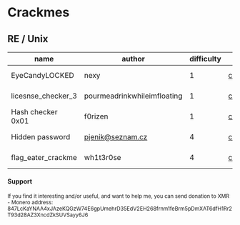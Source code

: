 # Crackmes

## RE / Unix

| name | author | difficulty |  url | platform| download | solved | tutorial |
| --- | --- | --- | --- |  --- | --- | --- | --- |
| EyeCandyLOCKED | nexy | 1 |  [crackmes.one](https://crackmes.one/crackme/5ab77f5b33c5d40ad448c563) | Linux/x86-64/ELF | [download](./re/unix/eyecandylocked/EyeCandyLOCKED) | 2022-05-01 | [here](./re/unix/./eyecandylocked/eyecandylocked.md) |
| licesnse_checker_3 | pourmeadrinkwhileimfloating | 1 |  [crackmes.one](https://crackmes.one/crackme/62327b0433c5d46c8bcc0335) | Linux/x86-64/ELF | [download](./re/unix/licesnse_checker_3/license_checker_3) | 2022-05-02 | [here](./re/unix/licesnse_checker_3/license_checker_3.md) |
| Hash checker 0x01| f0rizen | 1 |  [crackmes.one](https://crackmes.one/crackme/622db5be33c5d46c8bcc027f) | Linux/x86-64/ELF | [download](./re/unix/hash-checker-0x01/crackme) | 2022-05-04 | [here](./re/unix/hash-checker-0x01/hash-checker-0x01.md) |
| Hidden password | pjenik@seznam.cz | 4 |  [crackmes.one](https://crackmes.one/crackme/61ffb07c33c5d46c8bcbfc1d) | Linux/x86-64/ELF | [download](./re/unix/hidden-password/hidden_password) | 2022-05-15 | [here](./re/unix/hidden-password/hidden-password.md) |
| flag_eater_crackme | wh1t3r0se | 4 |  [crackmes.one](https://crackmes.one/crackme/61eec94433c5d413767ca64f) | Linux/x86-64/ELF | [download](./re/unix/flag-eater-crackme/flage-eater-crackme.md) | 2022-05- | [here](./re/unix/flag-eater-crackme/flage-eater-crackme.md) |

#### Support

<sup>If you find it interesting and/or useful, and want to help me, you can send donation to XMR - Monero address: 847LcKaYNAA4xJAzeKQGzW74E6gpUmehrD35EdV2EH268frnm1feBrm5pDmXAT6dfH1Rr2T93d28AZ3XncdZkSUVSayy6J6 
</sup>
